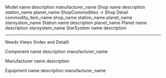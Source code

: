 Model
  name
  description
  manufacturer_name
Shop
  name
  description
  station_name
  planet_name
ShopCommodities -> Shop Detail
  commodity_item_name
  shop_name
  station_name
  planet_name
  starsystem_name
Station
  name
  description
  planet_name
Planet
  name
  description
  starsystem_name
StarSystem
  name
  description


--- 

Needs Views (Index and Detail)

Component
  name
  description
  manufacturer_name

Manufacturer
  name
  description

Equipment
  name
  description
  manufacturer_name
